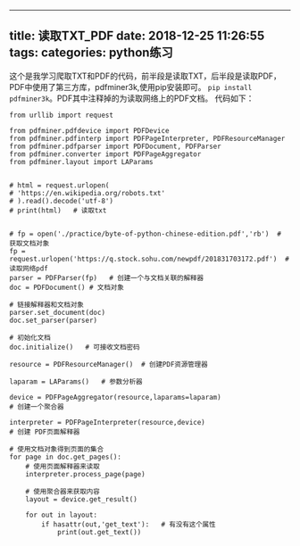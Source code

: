 
---
title: 读取TXT_PDF
date: 2018-12-25 11:26:55
tags:
categories: python练习
---

这个是我学习爬取TXT和PDF的代码，前半段是读取TXT，后半段是读取PDF，PDF中使用了第三方库，pdfminer3k,使用pip安装即可。
`pip install pdfminer3k`。PDF其中注释掉的为读取网络上的PDF文档。
代码如下：

```
from urllib import request

from pdfminer.pdfdevice import PDFDevice
from pdfminer.pdfinterp import PDFPageInterpreter, PDFResourceManager
from pdfminer.pdfparser import PDFDocument, PDFParser
from pdfminer.converter import PDFPageAggregator
from pdfminer.layout import LAParams


# html = request.urlopen(
# 'https://en.wikipedia.org/robots.txt'
# ).read().decode('utf-8')
# print(html)   # 读取txt


# fp = open('./practice/byte-of-python-chinese-edition.pdf','rb')  # 获取文档对象
fp = request.urlopen('https://q.stock.sohu.com/newpdf/201831703172.pdf')  # 读取网络pdf
parser = PDFParser(fp)   # 创建一个与文档关联的解释器
doc = PDFDocument() # 文档对象

# 链接解释器和文档对象
parser.set_document(doc)
doc.set_parser(parser)

# 初始化文档
doc.initialize()   # 可接收文档密码

resource = PDFResourceManager()  # 创建PDF资源管理器

laparam = LAParams()   # 参数分析器

device = PDFPageAggregator(resource,laparams=laparam)
# 创建一个聚合器

interpreter = PDFPageInterpreter(resource,device)
# 创建 PDF页面解释器

# 使用文档对象得到页面的集合
for page in doc.get_pages():
    # 使用页面解释器来读取
    interpreter.process_page(page)

    # 使用聚合器来获取内容
    layout = device.get_result()

    for out in layout:
        if hasattr(out,'get_text'):   # 有没有这个属性
            print(out.get_text())


```
